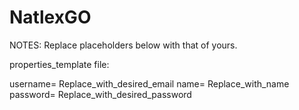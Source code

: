 # NatlexGO

NOTES: Replace placeholders below with that of yours.

properties_template file: 

username=  Replace_with_desired_email
name=      Replace_with_name
password=  Replace_with_desired_password
